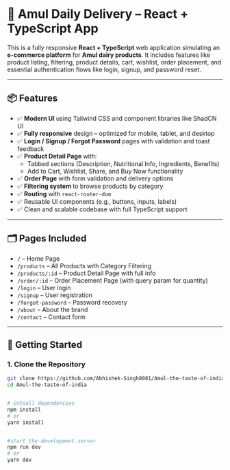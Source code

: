 # 🥛 Amul Daily Delivery – React + TypeScript App

This is a fully responsive **React + TypeScript** web application simulating an **e-commerce platform** for **Amul dairy products**. It includes features like product listing, filtering, product details, cart, wishlist, order placement, and essential authentication flows like login, signup, and password reset.

---

## 📦 Features

- ✅ **Modern UI** using Tailwind CSS and component libraries like ShadCN UI
- ✅ **Fully responsive** design – optimized for mobile, tablet, and desktop
- ✅ **Login / Signup / Forgot Password** pages with validation and toast feedback
- ✅ **Product Detail Page** with:
  - Tabbed sections (Description, Nutritional Info, Ingredients, Benefits)
  - Add to Cart, Wishlist, Share, and Buy Now functionality
- ✅ **Order Page** with form validation and delivery options
- ✅ **Filtering system** to browse products by category
- ✅ **Routing** with `react-router-dom`
- ✅ Reusable UI components (e.g., buttons, inputs, labels)
- ✅ Clean and scalable codebase with full TypeScript support

---

## 🗂️ Pages Included

- `/` – Home Page
- `/products` – All Products with Category Filtering
- `/products/:id` – Product Detail Page with full info
- `/order/:id` – Order Placement Page (with query param for quantity)
- `/login` – User login
- `/signup` – User registration
- `/forgot-password` – Password recovery
- `/about` – About the brand
- `/contact` – Contact form

---

## 🚀 Getting Started

### 1. Clone the Repository

```bash
git clone https://github.com/Abhishek-Singh8081/Amul-the-taste-of-india.git
cd Amul-the-taste-of-india


# intsall dependencies 
npm install
# or
yarn install


#start the development server
npm run dev
# or
yarn dev
